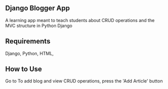 ## Django Blogger App

A learning app meant to teach students about CRUD operations and the MVC structure in Python Django

## Requirements
Django, Python, HTML,

## How to Use
Go to 
To add blog and view CRUD operations, press the 'Add Article' button